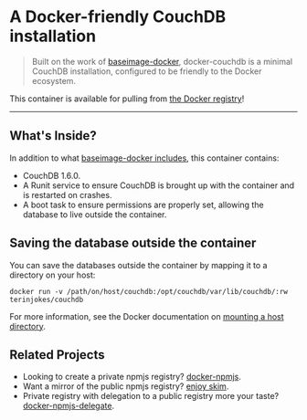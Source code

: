 # A Docker-friendly CouchDB installation

> Built on the work of [baseimage-docker](https://github.com/phusion/baseimage-docker), docker-couchdb is a minimal CouchDB installation, configured to be friendly to the Docker ecosystem.

This container is available for pulling from [the Docker registry](https://index.docker.io/u/terinjokes/couchdb)!

---

## What's Inside?

In addition to what [baseimage-docker includes](https://github.com/phusion/baseimage-docker#overview), this container contains:

- CouchDB 1.6.0.
- A Runit service to ensure CouchDB is brought up with the container and is restarted on crashes.
- A boot task to ensure permissions are properly set, allowing the database to live outside the container.

## Saving the database outside the container
You can save the databases outside the container by mapping it to a directory on your host:

```
docker run -v /path/on/host/couchdb:/opt/couchdb/var/lib/couchdb/:rw terinjokes/couchdb
```

For more information, see the Docker documentation on [mounting a host directory](http://docs.docker.io/en/latest/use/working_with_volumes/#mount-a-host-directory-as-a-container-volume).

## Related Projects

- Looking to create a private npmjs registry? [docker-npmjs](https://github.com/terinjokes/docker-npmjs).
- Want a mirror of the public npmjs registry? [enjoy skim](https://github.com/terinjokes/docker-npmjs-skim).
- Private registry with delegation to a public registry more your taste? [docker-npmjs-delegate](https://github.com/terinjokes/docker-npmjs-delegate).
